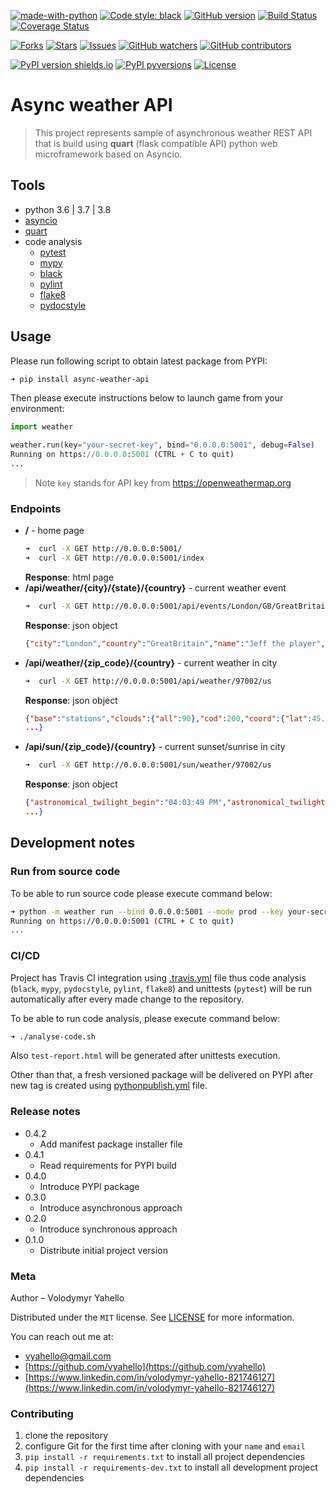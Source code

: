 [![made-with-python](https://img.shields.io/badge/Made%20with-Python-1f425f.svg)](https://www.python.org/)
[![Code style: black](https://img.shields.io/badge/code%20style-black-000000.svg)](https://github.com/psf/black)
[![GitHub version](https://badge.fury.io/gh/vyahello%2Fasync-weather-api.svg)](https://github.com/vyahello/async-weather-api/releases)
[![Build Status](https://travis-ci.org/vyahello/async-weather-api.svg?branch=master)](https://travis-ci.org/vyahello/async-weather-api)
[![Coverage Status](https://coveralls.io/repos/github/vyahello/async-weather-api/badge.svg?branch=master)](https://coveralls.io/github/vyahello/async-weather-api?branch=master)

[![Forks](https://img.shields.io/github/forks/vyahello/async-weather-api)](https://github.com/vyahello/async-weather-api/network/members)
[![Stars](https://img.shields.io/github/stars/vyahello/async-weather-api)](https://github.com/vyahello/async-weather-api/stargazers)
[![Issues](https://img.shields.io/github/issues/vyahello/async-weather-api)](https://github.com/vyahello/async-weather-api/issues)
[![GitHub watchers](https://img.shields.io/github/watchers/vyahello/async-weather-api.svg)](https://GitHub.com/vyahello/async-weather-api/graphs/watchers/)
[![GitHub contributors](https://img.shields.io/github/contributors/vyahello/async-weather-api.svg)](https://GitHub.com/vyahello/async-weather-api/graphs/contributors/)

[![PyPI version shields.io](https://img.shields.io/pypi/v/async-weather-api.svg)](https://pypi.python.org/pypi/async-weather-api/)
[![PyPI pyversions](https://img.shields.io/pypi/pyversions/async-weather-api.svg)](https://pypi.python.org/pypi/async-weather-api/)
[![License](https://img.shields.io/badge/license-MIT-green.svg)](LICENSE.md)

# Async weather API
> This project represents sample of asynchronous weather REST API that is build using **quart** (flask compatible API) python web microframework based on Asyncio.


## Tools
- python 3.6 | 3.7 | 3.8
- [asyncio](https://docs.python.org/3/library/asyncio.html)
- [quart](https://pgjones.gitlab.io/quart/)
- code analysis
  - [pytest](https://pypi.org/project/pytest/)
  - [mypy](http://mypy.readthedocs.io/en/latest)
  - [black](https://black.readthedocs.io/en/stable/)
  - [pylint](https://www.pylint.org/)
  - [flake8](http://flake8.pycqa.org/en/latest/)
  - [pydocstyle](http://www.pydocstyle.org/)

## Usage
Please run following script to obtain latest package from PYPI:
```bash
➜ pip install async-weather-api
```

Then please execute instructions below to launch game from your environment:
```python
import weather

weather.run(key="your-secret-key", bind="0.0.0.0:5001", debug=False)
Running on https://0.0.0.0:5001 (CTRL + C to quit)
...
```
> Note `key` stands for API key from https://openweathermap.org

### Endpoints
- **/** - home page
  ```bash
  ➜  curl -X GET http://0.0.0.0:5001/ 
  ➜  curl -X GET http://0.0.0.0:5001/index 
  ```
  **Response**: html page
- **/api/weather/{city}/{state}/{country}** - current weather event
    ```bash
  ➜  curl -X GET http://0.0.0.0:5001/api/events/London/GB/GreatBritain
  ```
  **Response**: json object
  ```json
  {"city":"London","country":"GreatBritain","name":"Jeff the player","state":"GB"}
  ```
- **/api/weather/{zip_code}/{country}** - current weather in city
  ```bash
  ➜  curl -X GET http://0.0.0.0:5001/api/weather/97002/us
  ```
  **Response**: json object
  ```json
  {"base":"stations","clouds":{"all":90},"cod":200,"coord":{"lat":45.23,"lon":-122.8},
  ...}
  ```
- **/api/sun/{zip_code}/{country}** - current sunset/sunrise in city
  ```bash
  ➜  curl -X GET http://0.0.0.0:5001/sun/weather/97002/us
  ```
  **Response**: json object
  ```json
  {"astronomical_twilight_begin":"04:03:49 PM","astronomical_twilight_end":"04:29:50 AM",
  ...}
  ```

## Development notes

### Run from source code

To be able to run source code please execute command below:
```bash
➜ python -m weather run --bind 0.0.0.0:5001 --mode prod --key your-secret-key
Running on https://0.0.0.0:5001 (CTRL + C to quit)
...
```

### CI/CD

Project has Travis CI integration using [.travis.yml](.travis.yml) file thus code analysis (`black`, `mypy`, `pydocstyle`, `pylint`, `flake8`) and unittests (`pytest`) will be run automatically
after every made change to the repository.

To be able to run code analysis, please execute command below:
```bash
➜ ./analyse-code.sh
```
Also `test-report.html` will be generated after unittests execution.

Other than that, a fresh versioned package will be delivered on PYPI after new tag is created using [pythonpublish.yml](.github/workflows/pythonpublish.yml) file.

### Release notes

* 0.4.2 
  * Add manifest package installer file
* 0.4.1
  * Read requirements for PYPI build
* 0.4.0
  * Introduce PYPI package
* 0.3.0
  * Introduce asynchronous approach
* 0.2.0
  * Introduce synchronous approach
* 0.1.0
  * Distribute initial project version

### Meta

Author – Volodymyr Yahello

Distributed under the `MIT` license. See [LICENSE](LICENSE.md) for more information.

You can reach out me at:
* [vyahello@gmail.com](vyahello@gmail.com)
* [https://github.com/vyahello](https://github.com/vyahello)
* [https://www.linkedin.com/in/volodymyr-yahello-821746127](https://www.linkedin.com/in/volodymyr-yahello-821746127)

### Contributing
1. clone the repository
2. configure Git for the first time after cloning with your `name` and `email`
3. `pip install -r requirements.txt` to install all project dependencies
3. `pip install -r requirements-dev.txt` to install all development project dependencies
